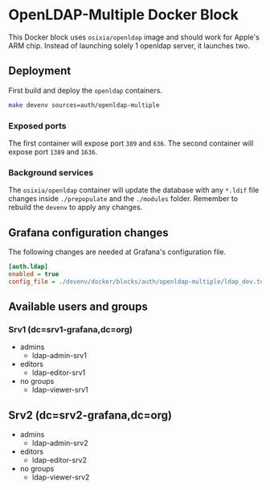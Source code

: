 # OpenLDAP-Multiple Docker Block

This Docker block uses `osixia/openldap` image and should work for Apple's ARM chip.
Instead of launching solely 1 openldap server, it launches two.

## Deployment

First build and deploy the `openldap` containers.

```bash
make devenv sources=auth/openldap-multiple
```

### Exposed ports

The first container will expose port `389` and `636`.
The second container will expose port `1389` and `1636`.

### Background services

The `osixia/openldap` container will update the database with any `*.ldif` file changes inside `./prepopulate` and the `./modules` folder. Remember to rebuild the `devenv` to apply any changes.

## Grafana configuration changes

The following changes are needed at Grafana's configuration file.

```ini
[auth.ldap]
enabled = true
config_file = ./devenv/docker/blocks/auth/openldap-multiple/ldap_dev.toml
```

## Available users and groups 

### Srv1 (dc=srv1-grafana,dc=org)
- admins
  - ldap-admin-srv1
- editors
  - ldap-editor-srv1
- no groups
  - ldap-viewer-srv1

## Srv2 (dc=srv2-grafana,dc=org)

- admins
  - ldap-admin-srv2
- editors
  - ldap-editor-srv2
- no groups
  - ldap-viewer-srv2
